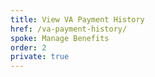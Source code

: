 ```yaml
---
title: View VA Payment History
href: /va-payment-history/
spoke: Manage Benefits
order: 2
private: true
---
```

